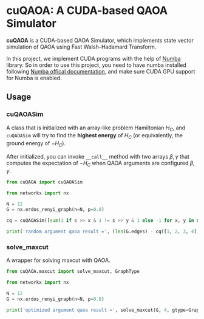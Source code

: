 # cuQAOA: A CUDA-based QAOA Simulator

**cuQAOA** is a CUDA-based QAOA Simulator, which implements state vector simulation of QAOA using Fast Walsh–Hadamard Transform.

In this project, we implement CUDA programs with the help of [Numba](https://numba.pydata.org/) library. So in order to use this project, you need to have numba installed following [Numba offical documentation](https://numba.readthedocs.io/en/stable/user/installing.html), and make sure CUDA GPU support for Numba is enabled.


## Usage

### cuQAOASim
A class that is initialized with an array-like problem Hamiltonian $H_C$, and `cuQAOASim` will try to find the **highest energy** of $H_C$ (or equivalently, the ground energy of $-H_C$).

After initialized, you can invoke `__call__` method with two arrays $\beta,\gamma$ that computes the expectation of $-H_C$ when QAOA arguments are configured $\beta,\gamma$.

```py
from cuQAOA import cuQAOASim

from networkx import nx

N = 12
G = nx.erdos_renyi_graph(n=N, p=0.8)

cq = cuQAOASim([sum(1 if s >> x & 1 != s >> y & 1 else -1 for x, y in G.edges) for s in range(1 << N)])

print('random argument qaoa result =', (len(G.edges) - cq([1, 2, 3, 4], [5, 6, 7, 8])) / 2)
```

### solve_maxcut
A wrapper for solving maxcut with QAOA.
```py
from cuQAOA.maxcut import solve_maxcut, GraphType

from networkx import nx

N = 12
G = nx.erdos_renyi_graph(n=N, p=0.8)

print('optimized argument qaoa result =', solve_maxcut(G, 4, gtype=GraphType.ERDOS_RENYI))
```